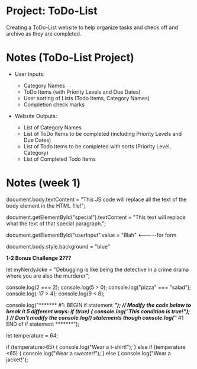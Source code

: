 # Project: ToDo-List

Creating a ToDo-List website to help organize tasks and check off and archive as they are completed.

# Notes (ToDo-List Project)

* User Inputs:
    * Category Names
    * ToDo Items (with Priority Levels and Due Dates)
    * User sorting of Lists (Todo Items, Category Names)
    * Completion check marks
    
* Website Outputs:
    * List of Category Names
    * List of ToDo Items to be completed (including Priority Levels and Due Dates)
    * List of Todo Items to be completed with sorts (Priority Level, Category)
    * List of Completed Todo Items
    






# Notes (week 1)


document.body.textContent = "This JS code will replace all the text of the body element in the HTML file!";

document.getElementById("special").textContent = "This text will replace what the text of that special paragraph.";

document.getElementById("userInput".value = "Blah"                   <-----for form

document.body.style.background = "blue"          

**1-2 Bonus Challenge 2???**



let myNerdyJoke = "Debugging is like being the detective in a crime drama where you are also the murderer";



console.log(2 === 2);
console.log(5 > 0);
console.log("pizza" === "salad");
console.log(-17 > 4);
console.log(9 < 8);

console.log("******* #1: BEGIN if statement *******");
// Modify the code below to break it 5 different ways:
if (true) {
    console.log("This condition is true!");
}
// Don't modify the console.log() statements though
console.log("******* #1 END of if statement *******");

let temperature = 64;

if (temperature>65) {
    console.log("Wear a t-shirt!");
} else if (temperature <65) {
    console.log("Wear a sweater!");
} else {
    console.log("Wear a jacket!");



